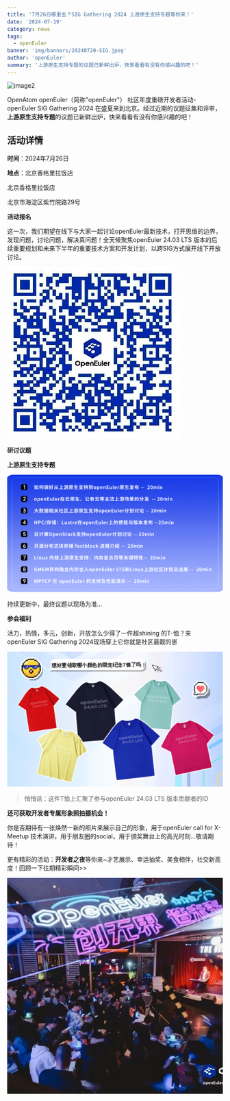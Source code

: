 ```yaml
---
title: '7月26日哪里去？SIG Gathering 2024 上游原生支持专题等你来！'
date: '2024-07-19'
category: news
tags:
  - openEuler
banner: 'img/banners/20240720-SIG.jpeg'
author: 'openEuler'
summary: '上游原生支持专题的议题已新鲜出炉，快来看看有没有你感兴趣的吧！'
---
```




![image2](./media/image1.jpeg)

OpenAtom openEuler（简称\"openEuler\"） 社区年度重磅开发者活动-openEuler
SIG Gathering 2024
在盛夏来到北京。经过近期的议题征集和评审，**上游原生支持专题**的议题已新鲜出炉，快来看看有没有你感兴趣的吧！

**活动详情**
---------

**时间**：2024年7月26日

**地点**：北京香格里拉饭店

北京香格里拉饭店

北京市海淀区紫竹院路29号

**活动报名**

这一次，我们期望在线下与大家一起讨论openEuler最新技术，打开思维的边界，发现问题，讨论问题，解决真问题！全天候聚焦openEuler
24.03 LTS
版本的后续重要规划和未来下半年的重要技术方案和开发计划，以跨SIG方式展开线下开放讨论。


![image2](./media/image2.jpeg)

**研讨议题**

**上游原生支持专题**


![image2](./media/image3.png)

持续更新中，最终议题以现场为准\...

**参会福利**

活力，热情，多元，创新，开放怎么少得了一件超shining
的T-恤？来openEuler SIG Gathering 2024现场穿上它你就是社区最靓的崽

![image2](./media/image4.png)

> 悄悄话：这件T恤上汇聚了参与openEuler 24.03 LTS 版本贡献者的ID

**还可获取开发者专属形象照拍摄机会！**

你是否期待有一张焕然一新的照片来展示自己的形象，用于openEuler call for
X- Meetup
技术演讲，用于朋友圈的social，用于颁奖舞台上的高光时刻\...敬请期待！

更有精彩的活动：**开发者之夜**等你来\~才艺展示、幸运抽奖、美食相伴，社交新高度！回顾一下往期精彩瞬间\>\>



![image2](./media/image5.jpeg)

